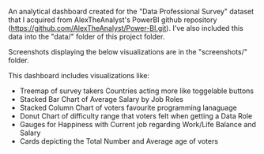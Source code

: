 An analytical dashboard created for the "Data Professional Survey" dataset that I acquired from AlexTheAnalyst's PowerBI github repository (https://github.com/AlexTheAnalyst/Power-BI.git). I've also included this data into the "data/" folder of this project folder.

Screenshots displaying the below visualizations are in the "screenshots/" folder.

This dashboard includes visualizations like:
- Treemap of survey takers Countries acting more like toggelable buttons
-  Stacked Bar Chart of Average Salary by Job Roles
-  Stacked Column Chart of voters favourite programming lanaguage
-  Donut Chart of difficulty range that voters felt when getting a Data Role
-  Gauges for Happiness with Current job regarding Work/Life Balance and Salary
-  Cards depicting the Total Number and Average age of voters

